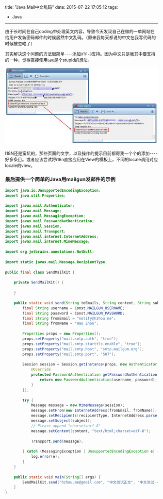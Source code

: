 title: "Java Mail中文乱码"
date: 2015-07-22 17:05:12
tags:
 - Java
---
由于长时间在自己coding中处理英文内容，导致今天发现自己在做的一单网站在给用户发新密码邮件的时候居然中文乱码。（原来我每天都说的中文在我写代码的时候被忽略了）
<!-- more -->

其实解决这个问题的方法很简单----添加`UTF-8`支持。因为中文只是我其中要支持的一种，觉得直接使用`GBK`是个stupid的想法。

![Java Mail charset](/img/blog/java-mail.png "Java Mail charset")

I18N还是蛮坑的，那些页面的文字，以及操作的提示目前都得我一个个的添加----好多条目。或者应该尝试将i18n直接应用在View的模板上，不同的locale调用对应locale的view。

### 最后提供一个简单的Java用mailgun发邮件的示例

```java
import java.io.UnsupportedEncodingException;
import java.util.Properties;

import javax.mail.Authenticator;
import javax.mail.Message;
import javax.mail.MessagingException;
import javax.mail.PasswordAuthentication;
import javax.mail.Session;
import javax.mail.Transport;
import javax.mail.internet.InternetAddress;
import javax.mail.internet.MimeMessage;

import org.jetbrains.annotations.NotNull;

import static javax.mail.Message.RecipientType;

public final class SendMailKit {

    private SendMailKit() {

    }

    public static void send(String toEmails, String content, String subject, @NotNull RecipientType recipientType) {
        final String username = Const.MAILGUN_USERNAME;
        final String password = Const.MAILGUN_PASSWORD;
        final String fromEmail = "notify@hzhou.me";
        final String fromName = "Hao Zhou";

        Properties props = new Properties();
        props.setProperty("mail.smtp.auth", "true");
        props.setProperty("mail.smtp.starttls.enable", "true");
        props.setProperty("mail.smtp.host", "smtp.mailgun.org");
        props.setProperty("mail.smtp.port", "587");

        Session session = Session.getInstance(props, new Authenticator() {
            @Override
            protected PasswordAuthentication getPasswordAuthentication() {
                return new PasswordAuthentication(username, password);
            }
        });

        try {
            Message message = new MimeMessage(session);
            message.setFrom(new InternetAddress(fromEmail, fromName));
            message.setRecipients(recipientType, InternetAddress.parse(toEmails));
            message.setSubject(subject);
            // Please append "charset=utf-8"
            message.setContent(content, "text/html;charset=utf-8");

            Transport.send(message);

        } catch (MessagingException | UnsupportedEncodingException e) {
            log.error(e);
        }
    }

    public static void main(String[] args) {
        SendMailKit.send("hzhou.me@gmail.com", "中文测试正文", "中文测试--title");
    }
}
```
